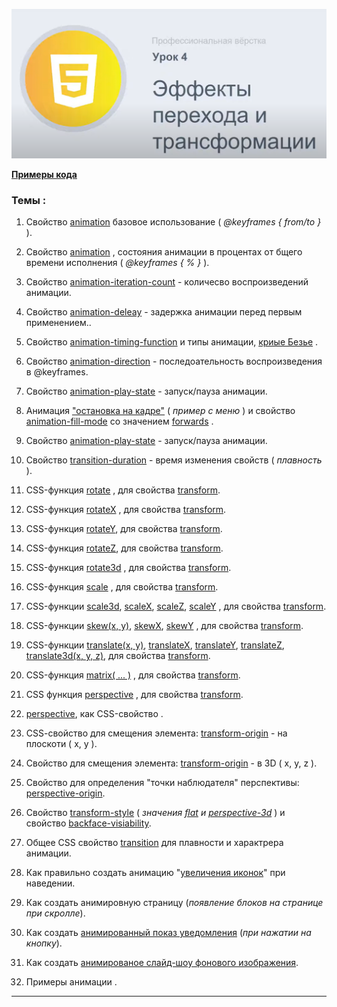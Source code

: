 ![subject-lesson-4](../lesson-4/materials/subject-lesson-4.png)

[**Примеры кода**](https://github.com/Artiom30/HTML-CSS--Pro-/lesson-4/lesson-notes/index.html)

### Темы :

1. Свойство <u>animation</u> базовое использование ( _@keyframes { from/to }_ ).

2. Свойство <u>animation</u> , состояния анимации в процентах от бщего времени исполнения ( _@keyframes { % }_ ).

3. Свойство <u>animation-iteration-count</u> - количесво воспроизведений анимации.

4. Свойство <u>animation-deleay</u> - задержка анимации перед первым применением..

5. Свойство <u>animation-timing-function</u> и типы анимации, <u>криые Безье</u> .

6. Свойство <u>animation-direction</u> - последоательность воспроизведения в @keyframes.

7. Свойство <u>animation-play-state</u> - запуск/пауза анимации.

8. Анимация <u>"остановка на кадре"</u> ( _пример с меню_ ) и свойство <u>animation-fill-mode</u> со значением <u>forwards</u> .

9. Свойство <u>animation-play-state</u> - запуск/пауза анимации.

10. Свойство <u>transition-duration</u> - время изменения свойств ( _плавность_ ).

11. CSS-функция <u>rotate</u> , для свойства <u>transform</u>.

12. CSS-функция <u>rotateX</u> , для свойства <u>transform</u>.

13. CSS-функция <u>rotateY</u>, для свойства <u>transform</u>.

14. CSS-функция <u>rotateZ</u>, для свойства <u>transform</u>.

15. CSS-функция <u>rotate3d</u> , для свойства <u>transform</u>.

16. CSS-функция <u>scale</u> , для свойства <u>transform</u>.

17. CSS-функции <u>scale3d</u>, <u>scaleX</u>, <u>scaleZ</u>, <u>scaleY</u> , для свойства <u>transform</u>.

18. CSS-функции <u>skew(x, y)</u>, <u>skewX</u>, <u>skewY</u> , для свойства <u>transform</u>.

19. CSS-функции <u>translate(x, y)</u>, <u>translateX</u>, <u>translateY</u>, <u>translateZ</u>, <u>translate3d(x, y, z)</u>, для свойства <u>transform</u>.

20. CSS-функция <u>matrix( ... )</u> , для свойства <u>transform</u>.

21. CSS функция <u>perspective</u> , для свойства <u>transform</u>.

22. <u>perspective</u>, как CSS-свойство .

23. CSS-cвойство для смещения элемента: <u>transform-origin</u> - на плоскоти ( x, y ).

24. Свойство для смещения элемента: <u>transform-origin</u> - в 3D ( x, y, z ).

25. Свойство для определения "точки наблюдателя" перспективы: <u>perspective-origin</u>.

26. Свойство <u>transform-style</u> ( _значения <u>flat</u> и <u>perspective-3d</u>_ ) и cвойство <u>backface-visiability</u>.

27. Общее CSS свойство <u>transition</u> для плавности и характрера анимации.

28. Как правильно создать анимацию "<u>увеличения иконок</u>" при наведении.

29. Как создать анимировную страницу (_появление блоков на странице при скролле_).

30. Как создать <u>анимированный показ уведомления</u> (_при нажатии на кнопку_).

31. Как создать <u>анимированое слайд-шоу фонового изображения</u>.

32. Примеры анимации .

---
